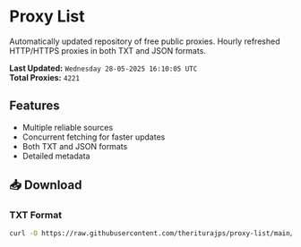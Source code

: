 # Proxy List

Automatically updated repository of free public proxies. Hourly refreshed HTTP/HTTPS proxies in both TXT and JSON formats.

**Last Updated:** `Wednesday 28-05-2025 16:10:05 UTC`  
**Total Proxies:** `4221`

## Features
- Multiple reliable sources
- Concurrent fetching for faster updates
- Both TXT and JSON formats
- Detailed metadata

## 📥 Download

### TXT Format
```bash
curl -O https://raw.githubusercontent.com/theriturajps/proxy-list/main/proxies.txt